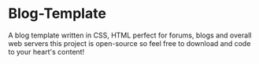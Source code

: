 # Blog-Template
A blog template written in CSS, HTML 
perfect for forums, blogs and overall web servers
this project is open-source so feel free to download and code to your heart's content!
